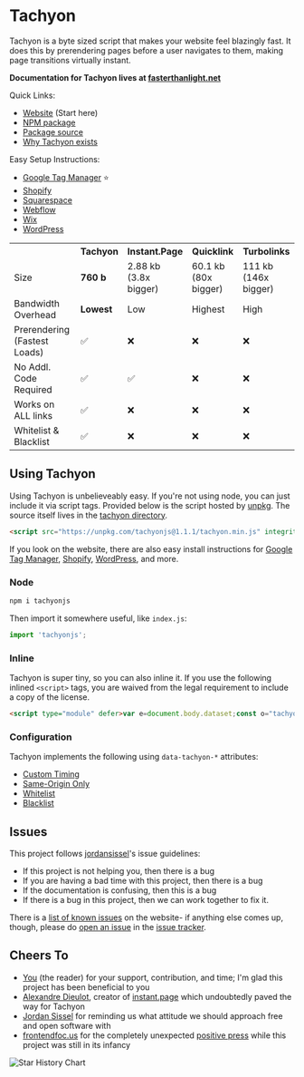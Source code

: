 # Tachyon

Tachyon is a byte sized script that makes your website feel blazingly fast. It does this by prerendering pages before a user navigates to them, making page transitions virtually instant.

**Documentation for Tachyon lives at [fasterthanlight.net](fasterthanlight.net)**

Quick Links:
- [Website](https://fasterthanlight.net) (Start here)
- [NPM package](https://www.npmjs.com/package/tachyonjs)
- [Package source](https://github.com/weebney/tachyon/tree/main/tachyon)
- [Why Tachyon exists](https://fasterthanlight.net/#the-why-the-how)

Easy Setup Instructions:
- [Google Tag Manager](https://fasterthanlight/cms/google-tag-manager) ⭐
- [Shopify](https://fasterthanlight/cms/shopify)
- [Squarespace](https://fasterthanlight/cms/squarespace)
- [Webflow](https://fasterthanlight/cms/webflow)
- [Wix](https://fasterthanlight/cms/wix)
- [WordPress](https://fasterthanlight/cms/wordpress)

 <table>
  <tr>
    <th></th>
    <th>Tachyon</th>
    <th>Instant.Page</th>
    <th>Quicklink</th>
    <th>Turbolinks</th>
  </tr>
  <tr>
    <td>Size</td>
    <td><b>760 b</b></td>
    <td>2.88 kb<br>(3.8x bigger)</td>
    <td>60.1 kb<br>(80x bigger)</td>
    <td>111 kb<br>(146x bigger)</td>
  </tr>
 <tr>
    <td>Bandwidth Overhead</td>
    <td><b>Lowest</b></td>
    <td>Low</td>
    <td>Highest</td>
    <td>High</td>
</tr>
  <tr>
    <td>Prerendering (Fastest Loads)</td>
    <td>✅</td>
    <td>❌</td>
    <td>❌</td>
    <td>❌</td>
</tr>

  <tr>
    <td>No Addl. Code Required</td>
    <td>✅</td>
    <td>✅</td>
    <td>❌</td>
    <td>❌</td>
</tr>
  <tr>
    <td>Works on ALL links</td>
    <td>✅</td>
    <td>❌</td>
    <td>❌</td>
    <td>❌</td>
</tr>
  <tr>
    <td>Whitelist & Blacklist</td>
    <td>✅</td>
    <td>❌</td>
    <td>❌</td>
    <td>❌</td>
</tr>
</table> 

## Using Tachyon
Using Tachyon is unbelieveably easy. If you're not using node, you can just include it via script tags. Provided below is the script hosted by [unpkg](https://unpkg.com/). The source itself lives in the [tachyon directory](https://github.com/weebney/tachyon/tree/main/tachyon).

```html
<script src="https://unpkg.com/tachyonjs@1.1.1/tachyon.min.js" integrity="sha384-eAVplf5NYzHCSEB5NSZ5vabWAMYIb9Y2E4SKcU78UTIjukDs0tMxFQX0FLmBVYi8" type="module" crossorigin defer></script>
```

If you look on the website, there are also easy install instructions for [Google Tag Manager](https://fasterthanlight/#easy-setup-instructions), [Shopify](https://fasterthanlight/#easy-setup-instructions), [WordPress](https://fasterthanlight/#easy-setup-instructions), and more.

### Node

```sh
npm i tachyonjs
```

Then import it somewhere useful, like `index.js`:

```js
import 'tachyonjs';
```

### Inline

Tachyon is super tiny, so you can also inline it. If you use the following inlined `<script>` tags, you are waived from the legal requirement to include a copy of the license.

```html
<script type="module" defer>var e=document.body.dataset;const o="tachyonWhitelist"in e,n="tachyonSameOrigin"in e,a=e.tachyonTimer||50;let r=null;function i(){r=r?null:this;const t="tachyon";var e=document.getElementById(t);e?document.head.removeChild(e):setTimeout(()=>{var e;r===this&&((e=document.createElement("link")).id=t,e.href=this.href,e.rel="prerender",document.head.appendChild(e))},a)}function t(t){var e;n&&t.origin!==window.location.origin||(e="tachyon"in t.dataset,o==e&&["mouseover","mouseout","touchstart","touchend"].forEach(e=>t.addEventListener(e,i,{passive:!0})))}document.querySelectorAll("a").forEach(t),new MutationObserver(e=>{e.flatMap(e=>Array.from(e.addedNodes)).filter(e=>"A"===e.tagName&&e.href).forEach(t)}).observe(document.body,{childList:!0,subtree:!0});</script>
```

### Configuration

Tachyon implements the following using `data-tachyon-*` attributes:

- [Custom Timing](https://fasterthanlight.net/#custom-timing)
- [Same-Origin Only](https://fasterthanlight.net/#same-origin-only)
- [Whitelist](https://fasterthanlight.net/#whitelist)
- [Blacklist](https://fasterthanlight.net/#blacklist)

## Issues

This project follows [jordansissel](https://github.com/jordansissel)'s issue guidelines:

- If this project is not helping you, then there is a bug
- If you are having a bad time with this project, then there is a bug
- If the documentation is confusing, then this is a bug
- If there is a bug in this project, then we can work together to fix it.

There is a [list of known issues](https://fasterthanlight.net/#known-issues) on the website- if anything else comes up, though, please do [open an issue](https://github.com/weebney/tachyon/issues/new) in the [issue tracker](https://github.com/weebney/tachyon/issues/).

## Cheers To

- [You](https://en.wikipedia.org/wiki/You_(Time_Person_of_the_Year)) (the reader) for your support, contribution, and time; I'm glad this project has been beneficial to you
- [Alexandre Dieulot](https://dieulot.fr/), creator of [instant.page](https://instant.page/) which undoubtedly paved the way for Tachyon
- [Jordan Sissel](https://github.com/jordansissel) for reminding us what attitude we should approach free and open software with 
- [frontendfoc.us](https://frontendfoc.us/) for the completely unexpected [positive press](https://frontendfoc.us/issues/582) while this project was still in its infancy

![Star History Chart](https://api.star-history.com/svg?repos=weebney/tachyon&type=Date)
